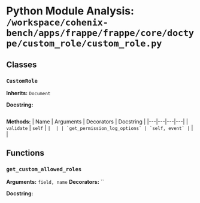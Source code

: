 # Python Module Analysis: `/workspace/cohenix-bench/apps/frappe/frappe/core/doctype/custom_role/custom_role.py`

## Classes

### `CustomRole`
**Inherits:** `Document`


**Docstring:**
```

```

**Methods:**
| Name | Arguments | Decorators | Docstring |
|---|---|---|---|
| `validate` | `self` | `` |  |
| `get_permission_log_options` | `self, event` | `` |  |





## Functions

### `get_custom_allowed_roles`
**Arguments:** `field, name`
**Decorators:** ``

**Docstring:**
```

```

